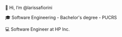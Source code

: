 👋 Hi, I’m @larissafiorini

🎓 Software Engineering - Bachelor's degree - PUCRS

💻 Software Engineer at HP Inc.
